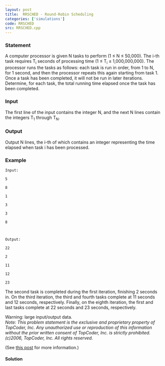```yaml
---
layout: post
title:  RRSCHED - Round-Robin Scheduling
categories: ['simulations']
code: RRSCHED
src: RRSCHED.cpp
---
```


### **Statement**

A computer processor is given N tasks to perform (1 ≤ N ≤ 50,000). The i-th
task requires T<sub>i</sub> seconds of processing time (1 ≤
T<sub>i</sub> ≤ 1,000,000,000). The processor runs the tasks as follows:
each task is run in order, from 1 to N, for 1 second, and then the processor
repeats this again starting from task 1. Once a task has been completed, it
will not be run in later iterations. Determine, for each task, the total
running time elapsed once the task has been completed.

### Input

The first line of the input contains the integer N, and the next N lines
contain the integers T<sub>1</sub> through T<sub>N</sub>.

### Output

Output N lines, the i-th of which contains an integer representing the time
elapsed when task i has been processed.

### Example

    
    
    Input:
    5
    8
    1
    3
    3
    8
    
    Output:
    22
    2
    11
    12
    23
    

The second task is completed during the first iteration, finishing 2 seconds
in. On the third iteration, the third and fourth tasks complete at 11 seconds
and 12 seconds, respectively. Finally, on the eighth iteration, the first and
last tasks complete at 22 seconds and 23 seconds, respectively.

Warning: large input/output data.  
_Note: This problem statement is the exclusive and proprietary property of
TopCoder, Inc. Any unauthorized use or reproduction of this information
without the prior written consent of TopCoder, Inc. is strictly prohibited.
(c)2006, TopCoder, Inc. All rights reserved._

(See [this
post](http://forums.topcoder.com/?module=Thread&threadID=608536&start=0&mc=30#956263)
for more information.)



#### **Solution**



